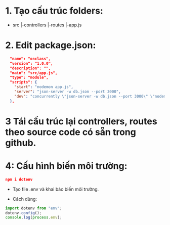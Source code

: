 # 1. Tạo cấu trúc folders:

- src
  |-controllers
  |-routes
  |-app.js

# 2. Edit package.json:

```json
  "name": "onclass",
  "version": "1.0.0",
  "description": "",
  "main": "src/app.js",
  "type": "module",
  "scripts": {
    "start": "nodemon app.js",
    "server": "json-server -w db.json --port 3000",
    "dev": "concurrently \"json-server -w db.json --port 3000\" \"nodemon --experimental-specifier-resolution=node src/app.js\""
  },
```

# 3 Tái cấu trúc lại controllers, routes theo source code có sẵn trong github.

# 4: Cấu hình biến môi trường:

```json
npm i dotenv
```

- Tạo file .env và khai báo biến môi trường.

- Cách dùng:

```js
import dotenv from "env";
dotenv.config();
console.log(process.env);
```

